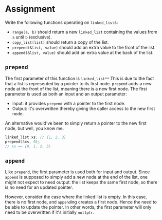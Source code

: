 # Assignment

Write the following functions operating on `linked_list`s:

* `range(a, b)` should return a new `linked_list` containing the values from `a` until `b` (exclusive).
* `copy_list(list)` should return a copy of the list.
* `prepend(&list, value)` should add an extra value to the front of the list.
* `append(&list, value)` should add an extra value at the back of the list.

## `prepend`

The first parameter of this function is `linked_list**`
This is due to the fact that a list is represented by a pointer to its first node.
`prepend` adds a new node at the front of the list, meaning there is a new first node.
The first parameter is used as both an input and an output parameter:

* Input: it provides `prepend` with a pointer to the first node.
* Output: it's overwritten thereby giving the caller access to the new first node.

An alternative would've been to simply return a pointer to the new first node, but well, you know me.

```c++
linked_list xs; // {1, 2, 3}
prepend(&xs, 0);
// xs == {0, 1, 2, 3}
```

## `append`

Like `prepend`, the first parameter is used both for input and output.
Since `append` is supposed to simply add a new node at the end of the list, one might not expect to need output: the list keeps the same first node, so there is no need for an updated pointer.

However, consider the case where the linked list is empty.
In this case, there is no first node, and `append`ing creates a first node.
Hence the need to be able to update the pointer.
In other words, the first parameter will only need to be overwritten if it's initially `nullptr`.
